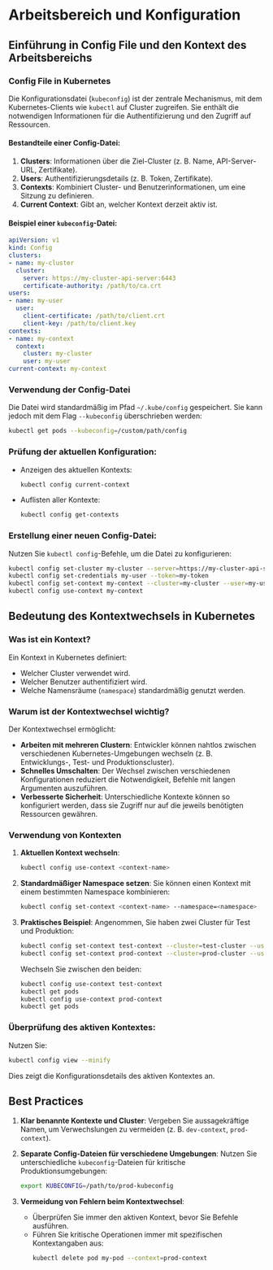
# Arbeitsbereich und Konfiguration
## Einführung in Config File und den Kontext des Arbeitsbereichs

### Config File in Kubernetes
Die Konfigurationsdatei (`kubeconfig`) ist der zentrale Mechanismus, mit dem Kubernetes-Clients wie `kubectl` auf Cluster zugreifen. Sie enthält die notwendigen Informationen für die Authentifizierung und den Zugriff auf Ressourcen.

#### Bestandteile einer Config-Datei:
1. **Clusters**: Informationen über die Ziel-Cluster (z. B. Name, API-Server-URL, Zertifikate).
2. **Users**: Authentifizierungsdetails (z. B. Token, Zertifikate).
3. **Contexts**: Kombiniert Cluster- und Benutzerinformationen, um eine Sitzung zu definieren.
4. **Current Context**: Gibt an, welcher Kontext derzeit aktiv ist.

#### Beispiel einer `kubeconfig`-Datei:
```yaml
apiVersion: v1
kind: Config
clusters:
- name: my-cluster
  cluster:
    server: https://my-cluster-api-server:6443
    certificate-authority: /path/to/ca.crt
users:
- name: my-user
  user:
    client-certificate: /path/to/client.crt
    client-key: /path/to/client.key
contexts:
- name: my-context
  context:
    cluster: my-cluster
    user: my-user
current-context: my-context
```

### Verwendung der Config-Datei
Die Datei wird standardmäßig im Pfad `~/.kube/config` gespeichert. Sie kann jedoch mit dem Flag `--kubeconfig` überschrieben werden:
```bash
kubectl get pods --kubeconfig=/custom/path/config
```

### Prüfung der aktuellen Konfiguration:
- Anzeigen des aktuellen Kontexts:
  ```bash
  kubectl config current-context
  ```
- Auflisten aller Kontexte:
  ```bash
  kubectl config get-contexts
  ```

### Erstellung einer neuen Config-Datei:
Nutzen Sie `kubectl config`-Befehle, um die Datei zu konfigurieren:
```bash
kubectl config set-cluster my-cluster --server=https://my-cluster-api-server:6443
kubectl config set-credentials my-user --token=my-token
kubectl config set-context my-context --cluster=my-cluster --user=my-user
kubectl config use-context my-context
```

## Bedeutung des Kontextwechsels in Kubernetes

### Was ist ein Kontext?
Ein Kontext in Kubernetes definiert:
- Welcher Cluster verwendet wird.
- Welcher Benutzer authentifiziert wird.
- Welche Namensräume (`namespace`) standardmäßig genutzt werden.

### Warum ist der Kontextwechsel wichtig?
Der Kontextwechsel ermöglicht:
- **Arbeiten mit mehreren Clustern**: Entwickler können nahtlos zwischen verschiedenen Kubernetes-Umgebungen wechseln (z. B. Entwicklungs-, Test- und Produktionscluster).
- **Schnelles Umschalten**: Der Wechsel zwischen verschiedenen Konfigurationen reduziert die Notwendigkeit, Befehle mit langen Argumenten auszuführen.
- **Verbesserte Sicherheit**: Unterschiedliche Kontexte können so konfiguriert werden, dass sie Zugriff nur auf die jeweils benötigten Ressourcen gewähren.

### Verwendung von Kontexten
1. **Aktuellen Kontext wechseln**:
   ```bash
   kubectl config use-context <context-name>
   ```

2. **Standardmäßiger Namespace setzen**:
   Sie können einen Kontext mit einem bestimmten Namespace kombinieren:
   ```bash
   kubectl config set-context <context-name> --namespace=<namespace>
   ```

3. **Praktisches Beispiel**:
   Angenommen, Sie haben zwei Cluster für Test und Produktion:
   ```bash
   kubectl config set-context test-context --cluster=test-cluster --user=test-user
   kubectl config set-context prod-context --cluster=prod-cluster --user=prod-user
   ```

   Wechseln Sie zwischen den beiden:
   ```bash
   kubectl config use-context test-context
   kubectl get pods
   kubectl config use-context prod-context
   kubectl get pods
   ```

### Überprüfung des aktiven Kontextes:
Nutzen Sie:
```bash
kubectl config view --minify
```
Dies zeigt die Konfigurationsdetails des aktiven Kontextes an.

## Best Practices

1. **Klar benannte Kontexte und Cluster**:
   Vergeben Sie aussagekräftige Namen, um Verwechslungen zu vermeiden (z. B. `dev-context`, `prod-context`).

2. **Separate Config-Dateien für verschiedene Umgebungen**:
   Nutzen Sie unterschiedliche `kubeconfig`-Dateien für kritische Produktionsumgebungen:
   ```bash
   export KUBECONFIG=/path/to/prod-kubeconfig
   ```

3. **Vermeidung von Fehlern beim Kontextwechsel**:
   - Überprüfen Sie immer den aktiven Kontext, bevor Sie Befehle ausführen.
   - Führen Sie kritische Operationen immer mit spezifischen Kontextangaben aus:
     ```bash
     kubectl delete pod my-pod --context=prod-context
     ```